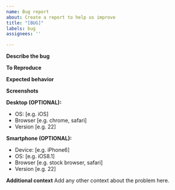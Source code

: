 ```yaml
---
name: Bug report
about: Create a report to help us improve
title: "[BUG]"
labels: bug
assignees: ''

---
```


**Describe the bug**
<!--- A clear and concise description of what the bug is.-->

**To Reproduce**

<!--- Steps to reproduce the behavior:
1. Go to '...'
2. Click on '....'
3. Scroll down to '....'
4. See error -->

**Expected behavior**
<!--- A clear and concise description of what you expected to happen. -->

**Screenshots**
<!--- If applicable, add screenshots to help explain your problem.-->

**Desktop (OPTIONAL):**
 - OS: [e.g. iOS]
 - Browser [e.g. chrome, safari]
 - Version [e.g. 22]

**Smartphone (OPTIONAL):**
 - Device: [e.g. iPhone6]
 - OS: [e.g. iOS8.1]
 - Browser [e.g. stock browser, safari]
 - Version [e.g. 22]

**Additional context**
Add any other context about the problem here.

